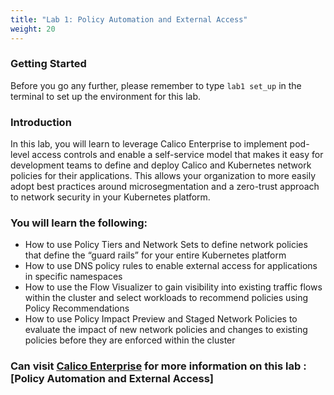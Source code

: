 ```yaml
---
title: "Lab 1: Policy Automation and External Access"
weight: 20
---
```


### Getting Started 
  
  Before you go any further, please remember to type `lab1 set_up` in the terminal to set up the environment for this lab.

### Introduction

  In this lab, you will learn to leverage Calico Enterprise to implement pod-level access controls and enable a self-service model that makes it easy for development teams to define and deploy Calico and Kubernetes network policies for their applications. This allows your organization to more easily adopt best practices around microsegmentation and a zero-trust approach to network security in your Kubernetes platform.

### You will learn the following:

   - How to use Policy Tiers and Network Sets to define network policies that define the “guard rails” for your entire Kubernetes platform
   - How to use DNS policy rules to enable external access for applications in specific namespaces
   - How to use the Flow Visualizer to gain visibility into existing traffic flows within the cluster and select workloads to recommend policies using Policy Recommendations
   - How to use Policy Impact Preview and Staged Network Policies to evaluate the impact of new network policies and changes to existing policies before they are enforced within the cluster

### Can visit [Calico Enterprise](https://www.tigera.io/tigera-products/calico-enterprise) for more information on this lab : [Policy Automation and External Access] 

